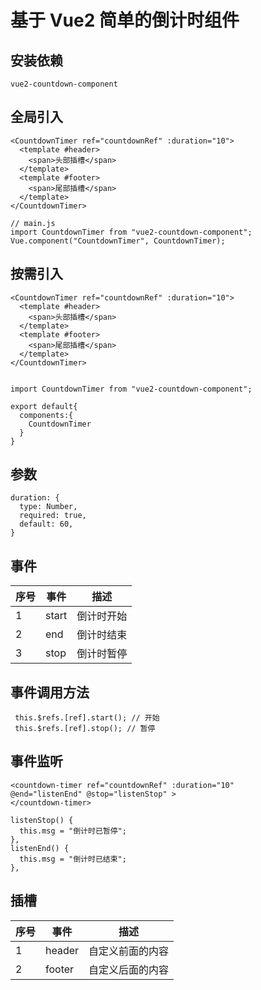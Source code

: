 # 基于 Vue2 简单的倒计时组件

## 安装依赖

```
vue2-countdown-component
```

## 全局引入

```
<CountdownTimer ref="countdownRef" :duration="10">
  <template #header>
    <span>头部插槽</span>
  </template>
  <template #footer>
    <span>尾部插槽</span>
  </template>
</CountdownTimer>

// main.js
import CountdownTimer from "vue2-countdown-component";
Vue.component("CountdownTimer", CountdownTimer);
```

## 按需引入

```
<CountdownTimer ref="countdownRef" :duration="10">
  <template #header>
    <span>头部插槽</span>
  </template>
  <template #footer>
    <span>尾部插槽</span>
  </template>
</CountdownTimer>


import CountdownTimer from "vue2-countdown-component";

export default{
  components:{
    CountdownTimer
  }
}
```

## 参数

```
duration: {
  type: Number,
  required: true,
  default: 60,
}
```

## 事件

| 序号 | 事件  | 描述       |
| ---- | ----- | ---------- |
| 1    | start | 倒计时开始 |
| 2    | end   | 倒计时结束 |
| 3    | stop  | 倒计时暂停 |

## 事件调用方法

```
 this.$refs.[ref].start(); // 开始
 this.$refs.[ref].stop(); // 暂停
```

## 事件监听

```
<countdown-timer ref="countdownRef" :duration="10"
@end="listenEnd" @stop="listenStop" >
</countdown-timer>

listenStop() {
  this.msg = "倒计时已暂停";
},
listenEnd() {
  this.msg = "倒计时已结束";
},
```

## 插槽

| 序号 | 事件   | 描述             |
| ---- | ------ | ---------------- |
| 1    | header | 自定义前面的内容 |
| 2    | footer | 自定义后面的内容 |
